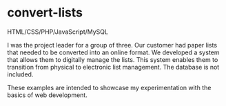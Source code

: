 # convert-lists
HTML/CSS/PHP/JavaScript/MySQL

I was the project leader for a group of three. Our customer had paper lists that needed to be converted into an online format. We developed a system that allows them to digitally manage the lists. This system enables them to transition from physical to electronic list management.
The database is not included.

These examples are intended to showcase my experimentation with the basics of web development.
